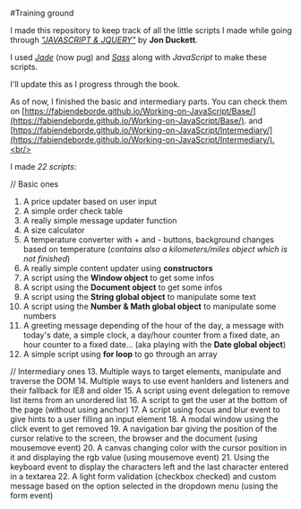 #Training ground

I made this repository to keep track of all the little scripts I made while going through [*"JAVASCRIPT & JQUERY"*](http://javascriptbook.com/) by **Jon Duckett**.

I used [*Jade*](https://pugjs.org) (now pug) and [*Sass*](http://sass-lang.com/) along with *JavaScript* to make these scripts.

I'll update this as I progress through the book.

As of now, I finished the basic and intermediary parts. You can check them on [https://fabiendeborde.github.io/Working-on-JavaScript/Base/](https://fabiendeborde.github.io/Working-on-JavaScript/Base/).
and [https://fabiendeborde.github.io/Working-on-JavaScript/Intermediary/](https://fabiendeborde.github.io/Working-on-JavaScript/Intermediary/).<br/>

I made *22 scripts*:

  // Basic ones
  1. A price updater based on user input
  2. A simple order check table
  3. A really simple message updater function
  4. A size calculator
  5. A temperature converter with + and - buttons, background changes based on temperature (*contains also a kilometers/miles object which is not finished*)
  6. A really simple content updater using **constructors**
  7. A script using the **Window object** to get some infos
  8. A script using the **Document object** to get some infos
  9. A script using the **String global object** to manipulate some text
  10. A script using the **Number & Math global object** to manipulate some numbers
  11. A greeting message depending of the hour of the day, a message with today's date, a simple clock, a day/hour counter from a fixed date, an hour counter to a fixed date... (aka playing with the **Date global object**)
  12. A simple script using **for loop** to go through an array

// Intermediary ones
  13. Multiple ways to target elements, manipulate and traverse the DOM
  14. Multiple ways to use event hanlders and listeners and their fallback for IE8 and older
  15. A script using event delegation to remove list items from an unordered list
  16. A script to get the user at the bottom of the page (without using anchor)
  17. A script using focus and blur event to give hints to a user filling an input element
  18. A modal window using the click event to get removed
  19. A navigation bar giving the position of the cursor relative to the screen, the browser and the document (using mousemove event)
  20. A canvas changing color with the cursor position in it and displaying the rgb value (using mousemove event)
  21. Using the keyboard event to display the characters left and the last character entered in a textarea
  22. A light form validation (checkbox checked) and custom message based on the option selected in the dropdown menu (using the form event)
